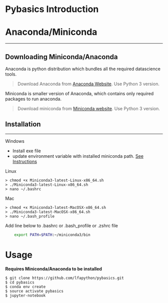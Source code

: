 Pybasics Introduction
=====================

# Anaconda/Miniconda
---

## Downloading Miniconda/Anaconda

Anaconda is python distribution which bundles all the required datascience tools.

> Download Anaconda from [Anaconda Website](https://www.continuum.io/downloads). Use Python 3 version.

Miniconda is smaller version of Anaconda, which contains only required packages to run anaconda.

> Download miniconda from [Miniconda website](http://conda.pydata.org/miniconda.html). Use Python 3 version.


## Installation
---


Windows

  - Install exe file
  - update environment variable with installed miniconda path. [See Instructions](https://www.microsoft.com/resources/documentation/windows/xp/all/proddocs/en-us/sysdm_advancd_environmnt_addchange_variable.mspx)

Linux

    > chmod +x Miniconda3-latest-Linux-x86_64.sh
    > ./Miniconda3-latest-Linux-x86_64.sh
    > nano ~/.bashrc

Mac

    > chmod +x Miniconda3-latest-MacOSX-x86_64.sh
    > ./Miniconda3-latest-MacOSX-x86_64.sh
    > nano ~/.bash_profile

Add line below to .bashrc or .bash_profile or .zshrc file

```sh 
    export PATH=$PATH:~/miniconda3/bin
```

Usage
=====

**Requires Miniconda/Anaconda to be installed**

    $ git clone https://github.com/lfapython/pybasics.git
    $ cd pybasics
    $ conda env create
    $ source activate pybasics
    $ jupyter-notebook
